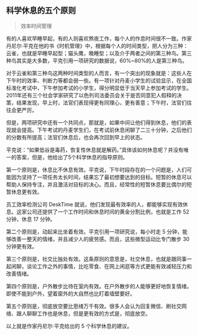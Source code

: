 ## 科学休息的五个原则

> 效率时间管理

有的人喜欢早睡早起，有的人则喜欢熬夜工作，每个人的作息时间很不一致。作家丹尼尔·平克在他的书《时机管理》中，根据每个人的时间类型，把人分为三种：云雀，也就是早睡早起型；猫头鹰，晚睡型；以及介于两者之间的第三种鸟。第三种鸟其实是大多数，平克引用一项研究的数据说，60%~80%的人是第三种鸟。

对于云雀和第三种鸟这两种时间类型的人而言，有一个突出的现象就是：这些人在下午时的效率、判断力等都会弱一些。有一项针对丹麦小学生的试验显示，在全国标准化考试中，下午参加考试的小学生，得分明显低于当天早上参加考试的学生。2011年还有三个社会学家研究了以色列司法委员会关于是否同意犯人假释的决策，结果发现，早上时，法官们表现得更有同理心，更有善意；下午时，法官们往往会更严厉。

但是，两项研究中还有一个共同点，那就是，如果中间让他们得到休息，他们的表现就会提高。下午考试的丹麦学生们，在考试前休息闲聊了二三十分钟，之后他们的分数有所提高；法官们休息后，也会再次回到早上的状态。

平克说：“如果低谷是毒药，恢复性休息就是解药。”具体该如何休息呢？并没有唯一的答案，但是，他给出了5个科学休息的指导原则。

第一个原则是，休息比不休息有效。平克说，下午时段存在的一个问题是，人们可能因为坚持了一项任务太长时间，结果忘了最初想要达到的目标。短暂的休息可以帮助人保持专注，并且激活对目标的决心。而且，经常性的短暂休息要比偶尔的短暂休息更有效。

员工效率检测公司 DeskTime 就说，他们发现最有效率的人，都能够实现有效休息。这家公司还提供了一个工作时间和休息时间的黄金分割比例，也就是工作 52 分钟，休息 17 分钟。

第二个原则是，动起来比坐着有效。平克引用一项研究说，每小时走 5 分钟，能够改善一整天的情绪，并且减少人的疲劳感。而且，这些微型运动比专门散步 30 分钟更有效。

第三个原则是，社交比独处有效。这条原则的意思是，社交休息，也就是跟同事一起闲聊，谈论工作之外的事情，比吃零食、在网上闲逛等方式更能有效减轻压力和改善情绪。

第四个原则是，户外散步比待在室内有效。在户外散步的人能够更好地恢复情绪。即使不能到户外，望着窗外的大自然也比盯着墙壁要好。

第五个原则是，彻底放空要比思绪万千有效。很多人会认为回复微信、刷社交网络、跟人聊聊工作也是休息，但是更有效的方式是，彻底放空。

以上就是作家丹尼尔·平克给出的 5 个科学休息的建议。